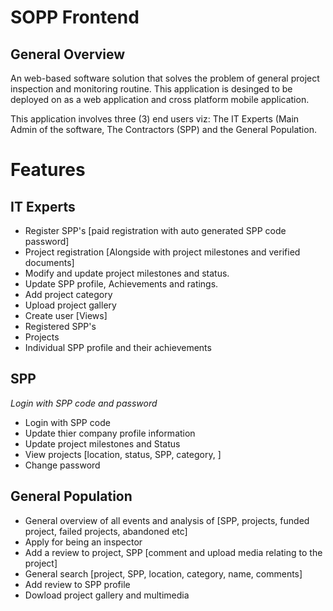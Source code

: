 # SOPP Frontend

## General Overview
An web-based software solution that solves the problem of general project inspection and monitoring routine. This application is desinged to be deployed on as a web application and cross platform mobile application.

This application involves three (3) end users viz: The IT Experts (Main Admin of the software, The Contractors (SPP) and the General Population.

# Features

## IT Experts
- Register SPP's [paid registration with auto generated SPP code password]
- Project registration [Alongside with project milestones and verified documents]
- Modify and update project milestones and status.
- Update SPP profile, Achievements and ratings.
- Add project category
- Upload project gallery
- Create user
[Views]
- Registered SPP's
- Projects
- Individual SPP profile and their achievements

## SPP
*Login with SPP code and password*
- Login with SPP code
- Update thier company profile information
- Update project milestones and Status
- View projects [location, status, SPP, category, ]
- Change password

## General Population
- General overview of all events and analysis of [SPP, projects, funded project, failed projects, abandoned etc]
- Apply for being an inspector
- Add a review to project, SPP [comment and upload media relating to the project]
- General search [project, SPP, location, category, name, comments]
- Add review to SPP profile
- Dowload project gallery and multimedia
